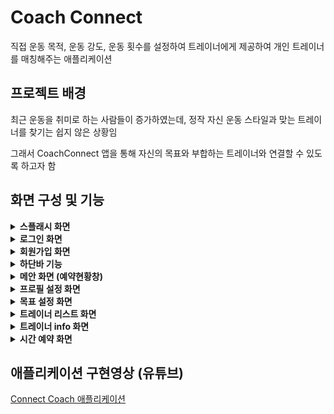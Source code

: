 # Coach Connect
직접 운동 목적, 운동 강도, 운동 횟수를 설정하여 트레이너에게 제공하여 개인 트레이너를 매칭해주는 애플리케이션

## 프로젝트 배경
최근 운동을 취미로 하는 사람들이 증가하였는데, 정작 자신 운동 스타일과 맞는 트레이너를 찾기는 쉽지 않은 상황임

그래서 CoachConnect 앱을 통해 자신의 목표와 부합하는 트레이너와 연결할 수 있도록 하고자 함


## 화면 구성 및 기능
<details>
  <summary><b>스플래시 화면</b></summary>
  로그인창으로 넘어가기 전 잠깐 나오는 시작화면
  <br/><br/>
<img width="274" alt="image" src="https://github.com/user-attachments/assets/4812a61a-5a9c-46a3-81e0-6abca30c4d40" />
</details>
<details>
  <summary><b>로그인 화면</b></summary>
    <img width="273" alt="image" src="https://github.com/user-attachments/assets/e5c14e3d-2156-4107-b144-d16eed59678f" />
  <br/> 
    <div markdown="1">
    <ul>
      <li>회원가입을 했다면 이메일과 비밀번호를 입력 → 메인화면창(예약내역창)으로 넘어감</li>   
      <li>잘못된 로그인 정보 기입 시 “로그인 정보가 일치하지 않습니다.”라는 문구가 등장</li>
      <li>아직 가입을 안 했다면 회원가입 텍스트 누르기</li>    
    </ul>
  </div>
  </details>
<details>
  <summary><b>회원가입 화면</b></summary>
  <img width="285" alt="image" src="https://github.com/user-attachments/assets/c39dda86-f00a-40aa-ba2b-85bb1b6344d6" />
  <br/> 
    <div markdown="1">
    <ul>
      <li>이메일과 비밀번호를 입력 후  NEXT 버튼 누르면 “회원가입이 완료되었습니다” 라는 문구 3.5초 표시 후 로그인으로 돌아감</li>   
    </ul>
  </div>
  </details>
  <details>
  <summary><b>하단바 기능</b></summary>
    <img width="516" alt="image" src="https://github.com/user-attachments/assets/e4c6e994-73b9-4125-8b7f-2bc4123db732" />
  <br/> 
    모든 화면에 동일하게 적용
    <div markdown="1">
    <ul>
      <li>집 모양 버튼 : 메인 화면</li>
      <li>검색 모양 버튼 : 트레이너 리스트 화면</li>
      <li>웃는 얼굴 버튼 : 목표 설정 화면</li>
      <li>사람 모양 버튼 : 프로필 설정 화면</li>   
    </ul>
  </div>
  </details>

  <details>
  <summary><b>메안 화면 (예약현황창)</b></summary>
    <img width="719" alt="image" src="https://github.com/user-attachments/assets/cf00ed83-a558-4f97-a849-70ea9c0d9127" />
  <br/> 
    <div markdown="1">
    <ul>
      <li>로그인 진행 후 가장 처음 뜨는 화면</li>
      <li>메인화면은 예약현황창으로 예약이 되어있는지 확인 가능 (추후에 예약 완료시)</li>
    </ul>
  </div>
  </details>

  <details>
  <summary><b>프로필 설정 화면</b></summary>
            <img width="254" alt="image" src="https://github.com/user-attachments/assets/c9ae2051-e9a9-4dc8-894e-2d63b3cd49bc" />
  <br/> 
    하단바의 사람 모양 버튼 클릭
    <div markdown="1">
    <ul>
      <li>이름/ 성별 / 닉네임 / 생일 / 키 / 현재 체중 / 목표체중을 입력하고 확인 버튼을 누르면 저장됨</li>
      <li>해당 성별을 클릭하면 색깔이 바뀜 (남→ 파랑 , 여 → 빨강) 성별은 중복 선택 불가</li>
      <li>생일 날짜를 선택 → 캘린더로 넘어가 날짜 선택할 수 있음</li>
    </ul>
  </div>
  </details>

  <details>
  <summary><b>목표 설정 화면</b></summary>
    
하단바의 웃는 모양 버튼 클릭
<img width="266" alt="image" src="https://github.com/user-attachments/assets/7ccc94e8-03a6-47d8-8248-8da56e1a791c" />
  <br/> 
    <div markdown="1">
    <ul>
      <li>체크박스 형태로 진행</li>
      <li>운동목적 : 다이어트 / 바디프로필 / 벌크업 / 기타 (복수선택가능)</li>
      <li>운동강도: 상/중/하</li>
      <li>운동계획: 주 1회부터 주 7회까지</li>
      <li>목표 설정 완료 버튼 클릭시 목표설정 저장</li>
    </ul>
  </div>
  </details>

  <details>
  <summary><b>트레이너 리스트 화면</b></summary>
        <img width="280" alt="image" src="https://github.com/user-attachments/assets/b5168a90-b4ef-444c-93e5-58c17c253674" />
  <br/> 
하단바의 돋보기 모양 버튼 클릭
    <div markdown="1">
    <ul>
      <li>내부 데이터베이스를 사용하여 트레이너 리스트를 만듦</li>
      <li>리스트 화면에는 트레이너 이름, 해시태그, 센터 위치가 보임</li>
      <li>트레이너를 선택하면 트레이너 info 화면으로 넘어감</li>
    </ul>
  </div>
  </details>

  <details>
  <summary><b>트레이너 info 화면</b></summary>
    <img width="281" alt="image" src="https://github.com/user-attachments/assets/923e130d-2be7-4035-bb9f-fdcfbcee142b" />
  <br/> 
    <div markdown="1">
    <ul>
      <li>학력과 자격이 포함된 세부사항이 들어가있음</li>
      <li>예약하기 버튼을 클릭하면 예약 화면으로 넘어감</li>
    </ul>
  </div>
  </details>

  <details>
  <summary><b>시간 예약 화면</b></summary>
    <img width="271" alt="image" src="https://github.com/user-attachments/assets/07d6f2f3-d5c1-4174-a576-68663d1e97e6" />
  <br/> 
    <div markdown="1">
    <ul>
      <li>날짜는 캘린더 형식으로 선택 가능</li>
      <li>시간은 최대 두개 버튼만 선택 가능</li>
      <li>예약하기 버튼을 누르면 메인 화면으로 넘어가 예약한 내역을 확인 가능</li>
    </ul>
  </div>
  </details>

## 애플리케이션 구현영상 (유튜브)
[Connect Coach 애플리케이션](https://m.youtube.com/watch?v=6cWg86FURpk)
